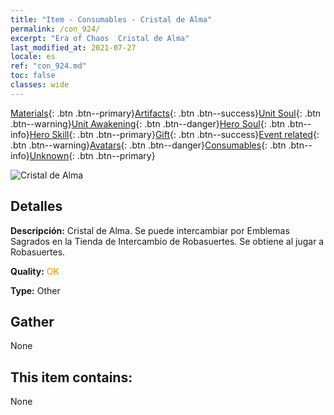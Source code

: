 ```yaml
---
title: "Item - Consumables - Cristal de Alma"
permalink: /con_924/
excerpt: "Era of Chaos  Cristal de Alma"
last_modified_at: 2021-07-27
locale: es
ref: "con_924.md"
toc: false
classes: wide
---
```

 [Materials](/ItemsES/){: .btn .btn--primary}[Artifacts](/ItemsES/Artifacts/){: .btn .btn--success}[Unit Soul](/ItemsES/UnitSoul/){: .btn .btn--warning}[Unit Awakening](/ItemsES/UnitAwakening/){: .btn .btn--danger}[Hero Soul](/ItemsES/HeroSoul/){: .btn .btn--info}[Hero Skill](/ItemsES/HeroSkill/){: .btn .btn--primary}[Gift](/ItemsES/Gift/){: .btn .btn--success}[Event related](/ItemsES/Events/){: .btn .btn--warning}[Avatars](/ItemsES/Avatars/){: .btn .btn--danger}[Consumables](/ItemsES/Consumables/){: .btn .btn--info}[Unknown](/ItemsES/Unknown/){: .btn .btn--primary}

 ![Cristal de Alma](/images/t/i_40012.png)

## Detalles
 **Descripción:** Cristal de Alma. Se puede intercambiar por Emblemas Sagrados en la Tienda de Intercambio de Robasuertes. Se obtiene al jugar a Robasuertes.

 **Quality:** <span style="color: #FF8C00">OK</span>

 **Type:** Other

## Gather

  None

## This item contains:

  None

